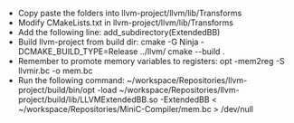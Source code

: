 - Copy paste the folders into llvm-project/llvm/lib/Transforms
- Modify CMakeLists.txt in llvm-project/llvm/lib/Transforms
- Add the following line: add_subdirectory(ExtendedBB)
- Build llvm-project from build dir:
	cmake -G Ninja -DCMAKE_BUILD_TYPE=Release ../llvm/
	cmake --build .
- Remember to promote memory variables to registers: opt -mem2reg -S llvmir.bc -o mem.bc
- Run the following command:
~/workspace/Repositories/llvm-project/build/bin/opt -load ~/workspace/Repositories/llvm-project/build/lib/LLVMExtendedBB.so -ExtendedBB < ~/workspace/Repositories/MiniC-Compiler/mem.bc > /dev/null

